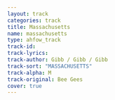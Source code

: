 ```yaml
---
layout: track
categories: track
title: Massachusetts
name: massachusetts
type: ahfow_track
track-id: 
track-lyrics: 
track-author: Gibb / Gibb / Gibb
track-sort: "MASSACHUSETTS"
track-alpha: M
track-original: Bee Gees
cover: true
---
```

